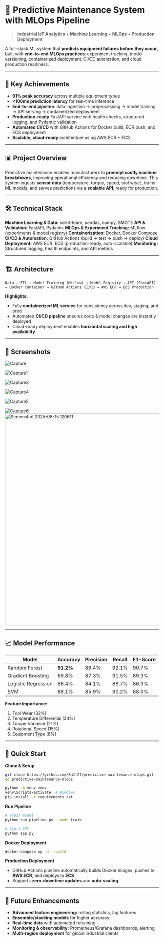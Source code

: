 

# 🔧 Predictive Maintenance System with MLOps Pipeline

> **Industrial IoT Analytics** • **Machine Learning** • **MLOps** • **Production Deployment**

A full-stack ML system that **predicts equipment failures before they occur**, built with **end-to-end MLOps practices**: experiment tracking, model versioning, containerized deployment, CI/CD automation, and cloud production readiness.

---

## 🎯 Key Achievements

* **91% peak accuracy** across multiple equipment types
* **<100ms prediction latency** for real-time inference
* **End-to-end pipeline**: data ingestion → preprocessing → model training → API serving → containerized deployment
* **Production-ready** FastAPI service with health checks, structured logging, and Pydantic validation
* **Automated CI/CD** with GitHub Actions for Docker build, ECR push, and ECS deployment
* **Scalable, cloud-ready** architecture using AWS ECR + ECS

---

## 📊 Project Overview

Predictive maintenance enables manufacturers to **preempt costly machine breakdowns**, improving operational efficiency and reducing downtime.
This system ingests **sensor data** (temperature, torque, speed, tool wear), trains ML models, and serves predictions via a **scalable API**, ready for production.

---

## 🛠 Technical Stack

**Machine Learning & Data:** scikit-learn, pandas, numpy, SMOTE
**API & Validation:** FastAPI, Pydantic
**MLOps & Experiment Tracking:** MLflow (experiments & model registry)
**Containerization:** Docker, Docker Compose
**CI/CD & Automation:** GitHub Actions (build → test → push → deploy)
**Cloud Deployment:** AWS ECR, ECS (production-ready, auto-scalable)
**Monitoring:** Structured logging, health endpoints, and API metrics

---

## 🏗 Architecture

```
Data → ETL → Model Training (MLflow) → Model Registry → API (FastAPI) 
→ Docker Container → GitHub Actions CI/CD → AWS ECR → ECS Production
```

**Highlights:**

* Fully **containerized ML service** for consistency across dev, staging, and prod
* Automated **CI/CD pipeline** ensures code & model changes are instantly deployed
* Cloud-ready deployment enables **horizontal scaling and high availability**

---

## 📸 Screenshots

![Capture](https://github.com/user-attachments/assets/b5ea1ab5-03d2-44e6-8820-187a19caeaef)

![Capture1](https://github.com/user-attachments/assets/f26830f7-deff-475a-bfeb-f62a10ef6608)

![Capture3](https://github.com/user-attachments/assets/31c9f394-42b5-43dd-a88c-2dd433af423d)

![Capture4](https://github.com/user-attachments/assets/d0772238-2de6-4264-ac18-958c9dec3bc4)

![Capture5](https://github.com/user-attachments/assets/9dbe47c1-21b9-4ef9-8144-6cafc4130858)

![Capture6](https://github.com/user-attachments/assets/6bc82e51-f6ae-40f0-b5e4-0aeee2da48ce) <img width="1878" height="693" alt="Screenshot 2025-08-15 120611" src="https://github.com/user-attachments/assets/afe3a0b4-9599-4a5a-8eb8-fd2dac558420" />

---

## 📈 Model Performance

| Model               | Accuracy  | Precision | Recall | F1-Score |
| ------------------- | --------- | --------- | ------ | -------- |
| Random Forest       | **91.2%** | 89.4%     | 92.1%  | 90.7%    |
| Gradient Boosting   | 89.8%     | 87.3%     | 91.5%  | 89.3%    |
| Logistic Regression | 86.4%     | 84.1%     | 88.7%  | 86.3%    |
| SVM                 | 88.1%     | 85.9%     | 90.2%  | 88.0%    |

**Feature Importance:**

1. Tool Wear (32%)
2. Temperature Differential (24%)
3. Torque Variance (21%)
4. Rotational Speed (15%)
5. Equipment Type (8%)

---

## 🚀 Quick Start

**Clone & Setup**

```bash
git clone https://github.com/Sa1f27/predictive-maintenance-mlops.git
cd predictive-maintenance-mlops

python -m venv venv
venv\Scripts\activate  # Windows
pip install -r requirements.txt
```

**Run Pipeline**

```bash
# Train model
python run_pipeline.py --mode train

# Start API
python app.py
```

**Docker Deployment**

```bash
docker-compose up -d --build
```

**Production Deployment**

* GitHub Actions pipeline automatically builds Docker images, pushes to **AWS ECR**, and deploys to **ECS**
* Supports **zero-downtime updates** and **auto-scaling**

---

## 🔮 Future Enhancements

* **Advanced feature engineering:** rolling statistics, lag features
* **Ensemble/stacking models** for higher accuracy
* **Real-time data** with automated retraining
* **Monitoring & observability:** Prometheus/Grafana dashboards, alerting
* **Multi-region deployment** for global industrial clients
